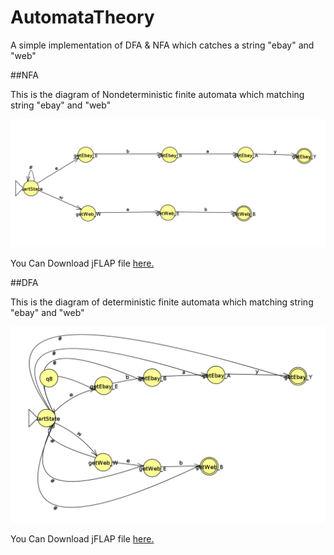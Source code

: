 # AutomataTheory

A simple implementation of DFA &amp; NFA which catches a string "ebay" and "web"

##NFA

This is the diagram of Nondeterministic finite automata which matching string "ebay" and "web"

![NFA](/images/NFA.png)

You Can Download jFLAP file [here.](/jFlapFiles.NFA.jff)

##DFA

This is the diagram of deterministic finite automata which matching string "ebay" and "web"

![DFA](/images/DFA.png)

You Can Download jFLAP file [here.](/jFlapFiles.DFA.jff)
